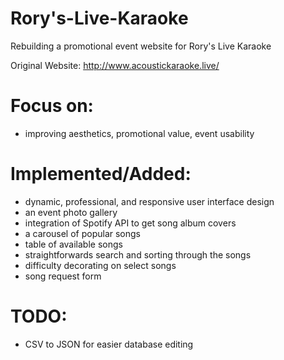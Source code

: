 # Rory's-Live-Karaoke
Rebuilding a promotional event website for Rory's Live Karaoke

Original Website: http://www.acoustickaraoke.live/


# Focus on:
- improving aesthetics, promotional value, event usability

# Implemented/Added:
- dynamic, professional, and responsive user interface design
- an event photo gallery
- integration of Spotify API to get song album covers
- a carousel of popular songs
- table of available songs
- straightforwards search and sorting through the songs
- difficulty decorating on select songs
- song request form

# TODO:
- CSV to JSON for easier database editing



